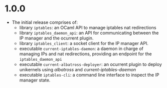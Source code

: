 # 1.0.0

- The initial release comprises of:
  - library `iptables`: an OCaml API to manage iptables nat redirections
  - library `iptables_daemon_api`: an API for communicating between the IP manager
    and the ocurrent plugin.
  - library `iptables_client`: a socket client for the IP manager API.
  - executable `current-iptables-daemon`: a daemon in charge of managing IPs and
    nat redirections, providing an endpoint for the `iptables_daemon_api`
  - executable `current-albatross-deployer`: an ocurrent plugin to deploy unikernels
    using _albatross_ and _current-iptables-daemon_
  - executable `iptables-cli`: a command line interface to inspect the IP manager state.
